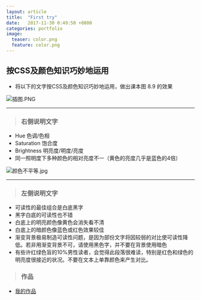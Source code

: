 ```yaml
---
layout: article
title:  "First try"
date:   2017-11-30 0:49:50 +0800
categories: portfolio
image:
  teaser: color.png
  feature: color.png
---
```

## 按CSS及颜色知识巧妙地运用
- 将以下的文字按CSS及颜色知识巧妙地运用，做出课本图 8.9 的效果

 ![插图.PNG](https://i.loli.net/2018/01/04/5a4e0d9b56458.png)
 
 ---

> ### 右侧说明文字

- Hue 色调/色相
- Saturation 饱合度
- Brightness 明亮度/明度/亮度
- 同一照明度下多种颜色的相对亮度不一（黄色的亮度几乎是蓝色的4倍）
 
 ![颜色不平等.jpg](https://i.loli.net/2018/01/04/5a4e0cbc4d22e.jpg)

---

> ### 左侧说明文字

- 可读性的最佳组合是白底黑字
- 黑字白底的可读性也不错
- 白底上的明亮颜色像黄色会消失看不清
- 白底上的暗颜色像蓝色或红色效果较佳
- 渐变背景极易制造可读性问题，是因为部份文字将因较弱的对比使可读性降低。若非用渐变背景不可，请使用黑色字，并不要在背景使用暗色
- 有些许红绿色盲的10%男性读者，会觉得此段落很难读，特别是红色和绿色的明亮度很接近的状况。不要在文本上单靠颜色来产生对比。


> ### 作品

- <a href="https://github.com/ChanLokyi/ChanLokyi.github.io/blob/master/portfolio/%E9%A2%9C%E8%89%B2%E4%B8%8D%E5%B9%B3%E7%AD%89/index.html" target="_blank">我的作品</a>
